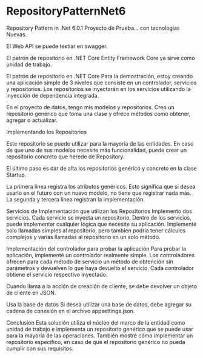 # RepositoryPatternNet6
Repository Pattern in .Net 6.0.1 Proyecto de Prueba... con tecnologias Nuevas.

El Web API se puede textiar en swagger.

El patrón de repositorio en .NET Core
Entity Framework Core ya sirve como unidad de trabajo. 

El patrón de repositorio en .NET Core
Para la demostración, estoy creando una aplicación simple de 3 niveles que consiste en un controlador, servicios y repositorios. Los repositorios se inyectarán en los servicios utilizando la inyección de dependencia integrada. 

En el proyecto de datos, tengo mis modelos y repositorios. Creo un repositorio genérico que toma una clase y ofrece métodos como obtener, agregar o actualizar.

Implementando los Repositorios

Este repositorio se puede utilizar para la mayoría de las entidades. En caso de que uno de sus modelos necesite más funcionalidad, puede crear un repositorio concreto que herede de Repository. 

El último paso es dar de alta los repositorios genérico y concreto en la clase Startup.

La primera línea registra los atributos genéricos. Esto significa que si desea usarlo en el futuro con un nuevo modelo, no tiene que registrar nada más. La segunda y tercera línea registran la implementación.

Servicios de Implementación que utilizan los Repositorios
Implemento dos servicios. Cada servicio se inyecta un repositorio.  Dentro de los servicios, puede implementar cualquier lógica que necesite su aplicación. Implementé solo llamadas simples al repositorio, pero también podría tener cálculos complejos y varias llamadas al repositorio en un solo método.

Implementación del controlador para probar la aplicación
Para probar la aplicación, implementé un controlador realmente simple. Los controladores ofrecen para cada método de servicio un método de obtención sin parámetros y devuelven lo que haya devuelto el servicio. Cada controlador obtiene el servicio respectivo inyectado.

Cuando llama a la acción de creación de cliente, se debe devolver un objeto de cliente en JSON.

Usa la base de datos
Si desea utilizar una base de datos, debe agregar su cadena de conexión en el archivo appsettings.json. 

Conclusión
Esta solución utiliza el núcleo del marco de la entidad como unidad de trabajo e implementa un repositorio genérico que se puede usar para la mayoría de las operaciones. También mostré cómo implementar un repositorio específico, en caso de que el repositorio genérico no pueda cumplir con sus requisitos. 
